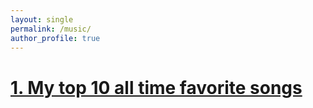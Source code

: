 ```yaml
---
layout: single
permalink: /music/
author_profile: true
---
```

# [1. My top 10 all time favorite songs](https://www.alokrajgupta.com/music/best-songs-ever/)
